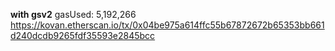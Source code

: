 
**with gsv2**
gasUsed:  5,192,266
https://kovan.etherscan.io/tx/0x04be975a614ffc55b67872672b65353bb661d240dcdb9265fdf35593e2845bcc